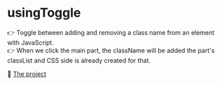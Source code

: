 # usingToggle
👉 Toggle between adding and removing a class name from an element with JavaScript. <br>
👉 When we click the main part, the className will be added the part's classList and CSS side is already created for that.

🎯 [The project](https://birkan-dogan.github.io/usingToggle/)
